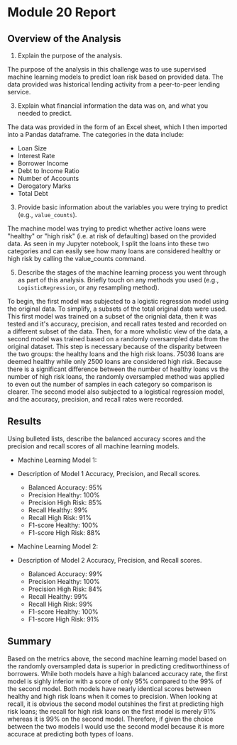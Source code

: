 # Module 20 Report

## Overview of the Analysis
1. Explain the purpose of the analysis.
   
The purpose of the analysis in this challenge was to use supervised machine learning models to predict loan risk based on provided data. The data provided was historical lending activity from a peer-to-peer lending service. 

3.  Explain what financial information the data was on, and what you needed to predict.
   
The data was provided in the form of an Excel sheet, which I then imported into a Pandas dataframe. The categories in the data include: 
  * Loan Size
  * Interest Rate
  * Borrower Income
  * Debt to Income Ratio
  * Number of Accounts
  * Derogatory Marks 
  * Total Debt

3.  Provide basic information about the variables you were trying to predict (e.g., `value_counts`).
   
The machine model was trying to predict whether active loans were "healthy" or "high risk" (i.e. at risk of defaulting) based on the provided data. As seen in my Jupyter notebook, I split the loans into these two categories and can easily see how many loans are considered healthy or high risk by calling the value_counts command. 

5.  Describe the stages of the machine learning process you went through as part of this analysis. Briefly touch on any methods you used (e.g., `LogisticRegression`, or any resampling method).
   
To begin, the first model was subjected to a logistic regression model using the original data. To simplify, a subsets of the total original data were used. This first model was trained on a subset of the orignial data, then it was tested and it's accuracy, precision, and recall rates tested and recorded on a different subset of the data. 
Then, for a more wholistic view of the data, a second model was trained based on a randomly oversampled data from the original dataset. This step is necessary because of the disparity between the two groups: the healthy loans and the high risk loans. 
75036 loans are deemed healthy while only 2500 loans are considered high risk. Because there is a significant difference between the number of healthy loans vs the number of high risk loans, the randomly oversampled method was applied to even out the number of samples in each category so comparison is clearer.  The second model also subjected to a logistical regression model, and the accuracy, precision, and recall rates were recorded. 

## Results
Using bulleted lists, describe the balanced accuracy scores and the precision and recall scores of all machine learning models.

* Machine Learning Model 1:
* Description of Model 1 Accuracy, Precision, and Recall scores.
  * Balanced Accuracy: 95%
  * Precision Healthy: 100% 
  * Precision High Risk: 85% 
  * Recall Healthy: 99% 
  * Recall High Risk: 91% 
  * F1-score Healthy: 100% 
  * F1-score High Risk: 88% 



* Machine Learning Model 2:
* Description of Model 2 Accuracy, Precision, and Recall scores.
  * Balanced Accuracy: 99%
  * Precision Healthy: 100% 
  * Precision High Risk: 84%
  * Recall Healthy: 99%
  * Recall High Risk: 99%
  * F1-score Healthy: 100% 
  * F1-score High Risk: 91% 

## Summary
Based on the metrics above, the second machine learning model based on the randomly oversampled data is superior in predicting creditworthiness of borrowers. While both models have a high balanced accuracy rate, the first model is sighly inferior with a score of only 95% compared to the 99% of the second model. Both models have nearly identical scores between healthy and high risk loans when it comes to precision. When looking at recall, it is obvious the second model outshines the first at predicting high risk loans; the recall for high risk loans on the first model is merely 91% whereas it is 99% on the second model. Therefore, if given the choice between the two models I would use the second model because it is more accurace at predicting both types of loans. 
